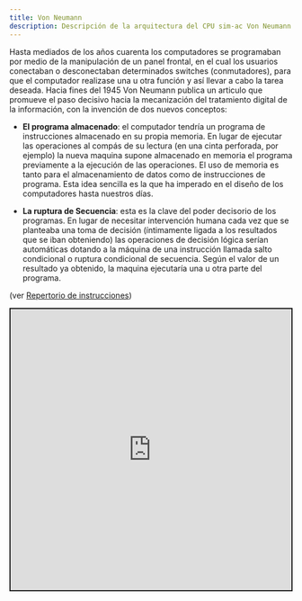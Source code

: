 ```yaml
---
title: Von Neumann
description: Descripción de la arquitectura del CPU sim-ac Von Neumann
---
```



Hasta mediados de los años cuarenta los computadores se programaban por medio de la manipulación de un panel frontal, en el cual los usuarios conectaban o desconectaban determinados switches (conmutadores), para que el computador realizase una u otra función y así llevar a cabo la tarea deseada. Hacia fines del 1945 Von Neumann publica un articulo que promueve el paso decisivo hacia la mecanización del tratamiento digital de la información, con la invención de dos nuevos conceptos:

- **El programa almacenado**: el computador tendría un programa de instrucciones almacenado en su propia memoria. En lugar de ejecutar las operaciones al compás de su lectura (en una cinta perforada, por ejemplo) la nueva maquina supone almacenado en memoria el programa previamente a la ejecución de las operaciones. El uso de memoria es tanto para el almacenamiento de datos como de instrucciones de programa. Esta idea sencilla es la que ha imperado en el diseño de los computadores hasta nuestros días.

- **La ruptura de Secuencia**: esta es la clave del poder decisorio de los programas. En lugar de necesitar intervención humana cada vez que se planteaba una toma de decisión (íntimamente ligada a los resultados que se iban obteniendo) las operaciones de decisión lógica serían automáticas dotando a la máquina de una instrucción llamada salto condicional o ruptura condicional de secuencia. Según el valor de un resultado ya obtenido, la maquina ejecutaría una u otra parte del
programa.



(ver [Repertorio de instrucciones](../../../parte-2-disenio-cpu/sim-ac-harvard/8-ldi/))


<iframe src="https://circuitverse.org/simulator/embed/8-carga-inmediata-ldi-sim-ac-neumann?theme=default&display_title=false&clock_time=false&fullscreen=true&zoom_in_out=true" style="border-width:; border-style: solid; border-color:;" name="myiframe" id="projectPreview" scrolling="no" frameborder="1" marginheight="0px" marginwidth="0px" height="500" width="500" allowFullScreen></iframe>
